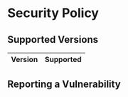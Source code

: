 # Security Policy

## Supported Versions

| Version | Supported          |
| ------- | ------------------ |

## Reporting a Vulnerability

